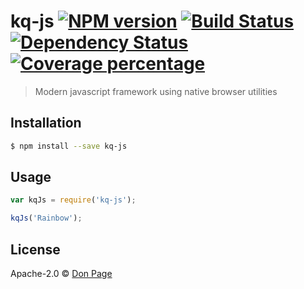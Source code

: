 # kq-js [![NPM version][npm-image]][npm-url] [![Build Status][travis-image]][travis-url] [![Dependency Status][daviddm-image]][daviddm-url] [![Coverage percentage][coveralls-image]][coveralls-url]
> Modern javascript framework using native browser utilities

## Installation

```sh
$ npm install --save kq-js
```

## Usage

```js
var kqJs = require('kq-js');

kqJs('Rainbow');
```
## License

Apache-2.0 © [Don Page]()


[npm-image]: https://badge.fury.io/js/kq-js.svg
[npm-url]: https://npmjs.org/package/kq-js
[travis-image]: https://travis-ci.org/DonPage/kq-js.svg?branch=master
[travis-url]: https://travis-ci.org/DonPage/kq-js
[daviddm-image]: https://david-dm.org/DonPage/kq-js.svg?theme=shields.io
[daviddm-url]: https://david-dm.org/DonPage/kq-js
[coveralls-image]: https://coveralls.io/repos/DonPage/kq-js/badge.svg
[coveralls-url]: https://coveralls.io/r/DonPage/kq-js

